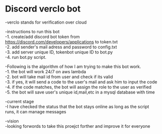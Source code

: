# Discord verclo bot
-verclo stands for verification over cloud

-instructions to run this bot  
-1. create/add discord bot token from https://discord.com/developers/applications to token.txt  
-2. add sender's mail adress and password to config.txt  
-3. add server unique ID, tokenbot unique ID to bot.py  
-4. run bot.py script.

-Following is the algorithm of how I am trying to make this bot work.  
-1. the bot will work 24/7 on aws lambda  
-2. bot will take mail id from user and check if its valid  
-3. if yes, it will send a code to the user's mail and ask him to input the code  
-4. if the code matches, the bot will assign the role to the user as verified  
-5. the bot will save user's unique id,mail,etc in a mysql database with time

-current stage  
-I have checked the status that the bot stays online as long as the script runs, it can manage messages

-vision  
-looking forwords to take this proejct forther and improve it for everyone
